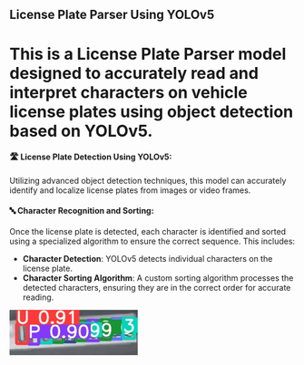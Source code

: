 ## License Plate Parser Using YOLOv5

# This is a License Plate Parser model designed to accurately read and interpret characters on vehicle license plates using object detection based on YOLOv5.


#### 🛣️ License Plate Detection Using YOLOv5:
Utilizing advanced object detection techniques, this model can accurately identify and localize license plates from images or video frames.

#### 🔤 Character Recognition and Sorting:
Once the license plate is detected, each character is identified and sorted using a specialized algorithm to ensure the correct sequence. This includes:

- **Character Detection**: YOLOv5 detects individual characters on the license plate.
- **Character Sorting Algorithm**: A custom sorting algorithm processes the detected characters, ensuring they are in the correct order for accurate reading.


![Example License Plate Image](1710395685.7730865.jpg)
 
